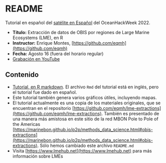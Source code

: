 # README

Tutorial en español del [satélite en Español](https://oceanhackweek.github.io/ohw22/espanol/index.es.html) del OceanHackWeek 2022.

- **Título:** Extracción de datos de OBIS por regiones de Large Marine Ecosystems (LME), en R
- **Instructor:** Enrique Montes, [https://github.com/eqmh](https://github.com/eqmh)
- **Fecha:** Agosto 16 (fuera del horario regular)
- [Grabación en YouTube](https://www.youtube.com/watch?v=1O1RoXyet5g&list=PLA6PlfxWZPLTPQ_OIr3dDPF9FRiHQXoVF&index=1)

## Contenido

- [Tutorial, en R markdown](lme_extractions.Rmd). El archivo `Rmd` del tutorial está en inglés, pero el tutorial fue dado en español.
- Este tutorial también genera varios gráficos útiles, incluyendo mapas.
- El tutorial actualmente es una copia de los materiales originales, que se encuentran en el repositorio [https://github.com/eqmh/lme-extractions](https://github.com/eqmh/lme-extractions). También es presentado de una manera más amistosa en este sitio de la red MBON Pole to Pole of the Americas [https://marinebon.github.io/p2p/methods_data_science.html#obis-extractions](https://marinebon.github.io/p2p/methods_data_science.html#obis-extractions). Sólo hemos cambiado este archivo `README.md`
- Visita [https://www.lmehub.net](https://www.lmehub.net) para más información sobre LMEs
